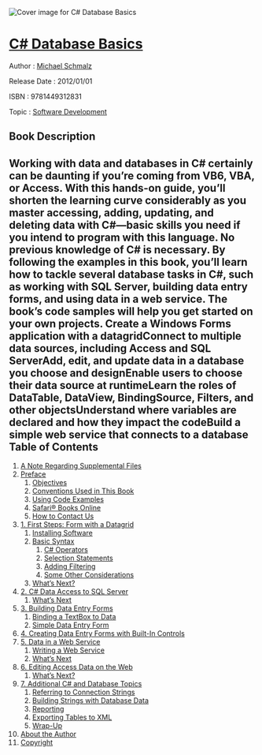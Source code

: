 ![Cover image for C# Database Basics](https://imgdetail.ebookreading.net/cover/cover/software_development/EB9781449312831.jpg)

[C# Database Basics](https://ebookreading.net/view/book/C%23+Database+Basics-EB9781449312831_1.html "C# Database Basics")
====================================================================================================================

Author : [Michael Schmalz](https://ebookreading.net/search/author/Michael+Schmalz)

Release Date : 2012/01/01

ISBN : 9781449312831

Topic : [Software Development](https://ebookreading.net/search/category/software-development)

Book Description
-----------------

Working with data and databases in C# certainly can be daunting if you’re coming from VB6, VBA, or Access. With this hands-on guide, you’ll shorten the learning curve considerably as you master accessing, adding, updating, and deleting data with C#—basic skills you need if you intend to program with this language.
No previous knowledge of C# is necessary. By following the examples in this book, you’ll learn how to tackle several database tasks in C#, such as working with SQL Server, building data entry forms, and using data in a web service. The book’s code samples will help you get started on your own projects.
Create a Windows Forms application with a datagridConnect to multiple data sources, including Access and SQL ServerAdd, edit, and update data in a database you choose and designEnable users to choose their data source at runtimeLearn the roles of DataTable, DataView, BindingSource, Filters, and other objectsUnderstand where variables are declared and how they impact the codeBuild a simple web service that connects to a database              
Table of Contents
-----------------

1. [A Note Regarding Supplemental Files](https://ebookreading.net/view/book/C%23+Database+Basics-EB9781449312831_3.html)
1. [Preface](https://ebookreading.net/view/book/C%23+Database+Basics-EB9781449312831_4.html)
    1. [Objectives](https://ebookreading.net/view/book/C%23+Database+Basics-EB9781449312831_4.html#objectives-id1)
    1. [Conventions Used in This Book](https://ebookreading.net/view/book/C%23+Database+Basics-EB9781449312831_4.html#I_sect1_d1e168)
    1. [Using Code Examples](https://ebookreading.net/view/book/C%23+Database+Basics-EB9781449312831_4.html#I_sect1_d1e207)
    1. [Safari® Books Online](https://ebookreading.net/view/book/C%23+Database+Basics-EB9781449312831_4.html#I_sect1_d1e222)
    1. [How to Contact Us](https://ebookreading.net/view/book/C%23+Database+Basics-EB9781449312831_4.html#I_sect1_d1e235)
1. [1. First Steps: Form with a Datagrid](https://ebookreading.net/view/book/C%23+Database+Basics-EB9781449312831_5.html)
    1. [Installing Software](https://ebookreading.net/view/book/C%23+Database+Basics-EB9781449312831_5.html#installing_software)
    1. [Basic Syntax](https://ebookreading.net/view/book/C%23+Database+Basics-EB9781449312831_5.html#basic_syntax)
        1. [C# Operators](https://ebookreading.net/view/book/C%23+Database+Basics-EB9781449312831_5.html#c_number_symble_ope)
        1. [Selection Statements](https://ebookreading.net/view/book/C%23+Database+Basics-EB9781449312831_5.html#selection_statement)
        1. [Adding Filtering](https://ebookreading.net/view/book/C%23+Database+Basics-EB9781449312831_5.html#adding_filtering)
        1. [Some Other Considerations](https://ebookreading.net/view/book/C%23+Database+Basics-EB9781449312831_5.html#some_other_consider)
    1. [What’s Next?](https://ebookreading.net/view/book/C%23+Database+Basics-EB9781449312831_5.html#I_sect11_d1e917)
1. [2. C# Data Access to SQL Server](https://ebookreading.net/view/book/C%23+Database+Basics-EB9781449312831_6.html)
    1. [What’s Next](https://ebookreading.net/view/book/C%23+Database+Basics-EB9781449312831_6.html#whatas_next)
1. [3. Building Data Entry Forms](https://ebookreading.net/view/book/C%23+Database+Basics-EB9781449312831_7.html)
    1. [Binding a TextBox to Data](https://ebookreading.net/view/book/C%23+Database+Basics-EB9781449312831_7.html#binding_a_textbox_t)
    1. [Simple Data Entry Form](https://ebookreading.net/view/book/C%23+Database+Basics-EB9781449312831_7.html#I_sect13_d1e1250)
1. [4. Creating Data Entry Forms with Built-In Controls](https://ebookreading.net/view/book/C%23+Database+Basics-EB9781449312831_8.html)
1. [5. Data in a Web Service](https://ebookreading.net/view/book/C%23+Database+Basics-EB9781449312831_9.html)
    1. [Writing a Web Service](https://ebookreading.net/view/book/C%23+Database+Basics-EB9781449312831_9.html#I_sect15_d1e1880)
    1. [What’s Next](https://ebookreading.net/view/book/C%23+Database+Basics-EB9781449312831_9.html#writing_a_web_servi)
1. [6. Editing Access Data on the Web](https://ebookreading.net/view/book/C%23+Database+Basics-EB9781449312831_10.html)
    1. [What’s Next?](https://ebookreading.net/view/book/C%23+Database+Basics-EB9781449312831_10.html#I_sect16_d1e2477)
1. [7. Additional C# and Database Topics](https://ebookreading.net/view/book/C%23+Database+Basics-EB9781449312831_11.html)
    1. [Referring to Connection Strings](https://ebookreading.net/view/book/C%23+Database+Basics-EB9781449312831_11.html#referring_to_connec)
    1. [Building Strings with Database Data](https://ebookreading.net/view/book/C%23+Database+Basics-EB9781449312831_11.html#building_strings_wi)
    1. [Reporting](https://ebookreading.net/view/book/C%23+Database+Basics-EB9781449312831_11.html#reporting)
    1. [Exporting Tables to XML](https://ebookreading.net/view/book/C%23+Database+Basics-EB9781449312831_11.html#exporting_tables_to)
    1. [Wrap-Up](https://ebookreading.net/view/book/C%23+Database+Basics-EB9781449312831_11.html#wrap-up)
1. [About the Author](https://ebookreading.net/view/book/C%23+Database+Basics-EB9781449312831_12.html)
1. [Copyright](https://ebookreading.net/view/book/C%23+Database+Basics-EB9781449312831_13.html)
